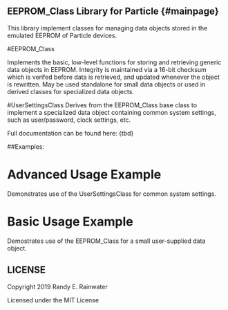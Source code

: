 ## EEPROM_Class Library for Particle {#mainpage}

This library implement classes for managing data objects stored in the emulated EEPROM of Particle devices.


#EEPROM_Class

Implements the basic, low-level functions for storing and retrieving generic data objects in EEPROM. Integrity
is maintained via a 16-bit checksum which is verifed before data is retrieved, and updated whenever the object is rewritten.
May be used standalone for small data objects or used in derived classes for specialized data objects.

#UserSettingsClass
Derives from the EEPROM_Class base class to implement a specialized data object containing common system settings,
such as user/password, clock settings, etc.

Full documentation can be found here: {tbd}

##Examples:

# Advanced Usage Example

Demonstrates use of the UserSettingsClass for common system settings.

# Basic Usage Example

Demostrates use of the EEPROM_Class for a small user-supplied data object.


## LICENSE
Copyright 2019 Randy E. Rainwater

Licensed under the MIT License
